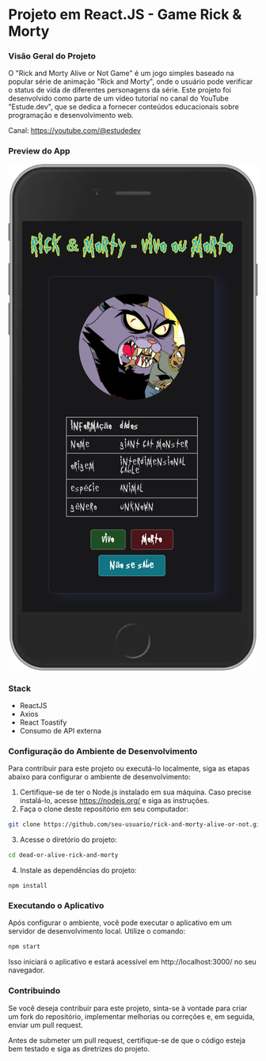 # Projeto em React.JS - Game Rick & Morty 

### Visão Geral do Projeto
O "Rick and Morty Alive or Not Game" é um jogo simples baseado na popular série de animação "Rick and Morty", onde o usuário pode verificar o status de vida de diferentes personagens da série. Este projeto foi desenvolvido como parte de um vídeo tutorial no canal do YouTube "Estude.dev", que se dedica a fornecer conteúdos educacionais sobre programação e desenvolvimento web.

Canal: https://youtube.com/@estudedev

### Preview do App
![Preview do app](./public/preview.png)


### Stack
* ReactJS
* Axios
* React Toastify
* Consumo de API externa 

### Configuração do Ambiente de Desenvolvimento

Para contribuir para este projeto ou executá-lo localmente, siga as etapas abaixo para configurar o ambiente de desenvolvimento:

1. Certifique-se de ter o Node.js instalado em sua máquina. Caso precise instalá-lo, acesse https://nodejs.org/ e siga as instruções.
2. Faça o clone deste repositório em seu computador:
```bash
git clone https://github.com/seu-usuario/rick-and-morty-alive-or-not.git
```
3. Acesse o diretório do projeto:
```bash
cd dead-or-alive-rick-and-morty
```
4. Instale as dependências do projeto:
```nash
npm install
```


### Executando o Aplicativo
Após configurar o ambiente, você pode executar o aplicativo em um servidor de desenvolvimento local. Utilize o comando:
```bash
npm start
```
Isso iniciará o aplicativo e estará acessível em http://localhost:3000/ no seu navegador.


### Contribuindo

Se você deseja contribuir para este projeto, sinta-se à vontade para criar um fork do repositório, implementar melhorias ou correções e, em seguida, enviar um pull request.

Antes de submeter um pull request, certifique-se de que o código esteja bem testado e siga as diretrizes do projeto.